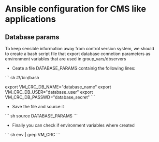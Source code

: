 # Ansible configuration for CMS like applications

## Database params
To keep sensible information away from control version system, we should to create a bash script file that export database connetion parameters as environment variables that are used in group_vars/dbservers

* Ceate a file DATABASE_PARAMS containig the following lines:

´´´ sh
#!/bin/bash

export VM_CRC_DB_NAME="database_name"
export VM_CRC_DB_USER="database_user"
export VM_CRC_DB_PASSWD="database_secret"
´´´

* Save the file and source it

´´´ sh
source DATABASE_PARAMS
´´´

* Finally you can check if environment variables where created

´´´ sh
env | grep VM_CRC
´´´

